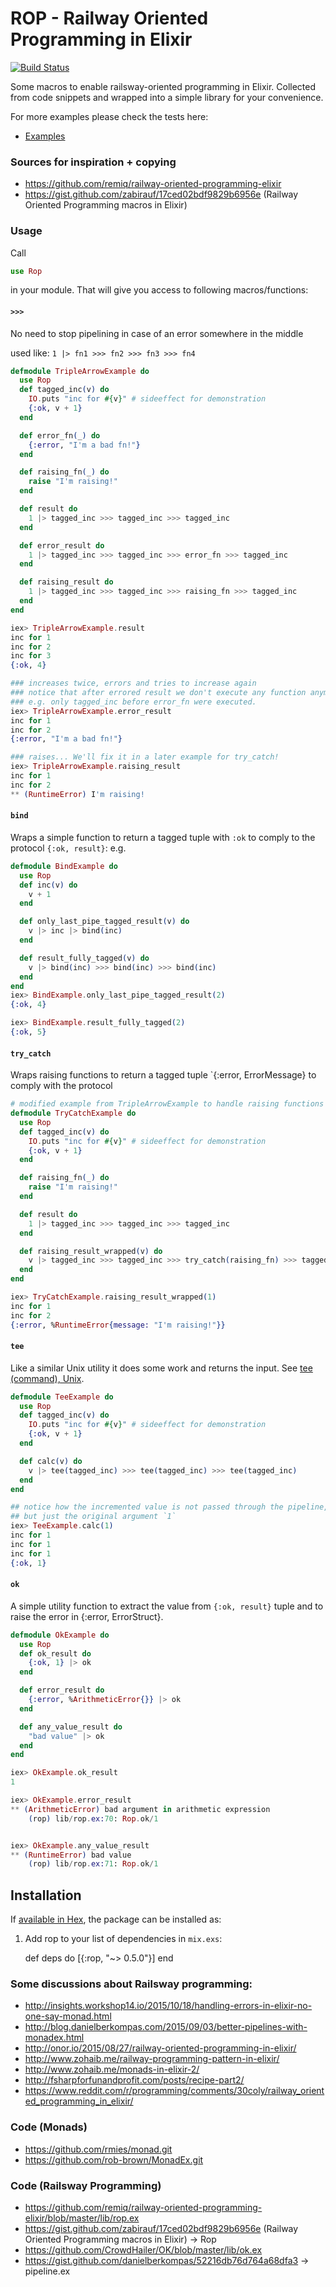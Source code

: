 # ROP - Railway Oriented Programming in Elixir

[![Build Status](https://travis-ci.org/ruby2elixir/rop.png)](https://travis-ci.org/ruby2elixir/rop)


Some macros to enable railsway-oriented programming in Elixir.
Collected from code snippets and wrapped into a simple library for your convenience.


For more examples please check the tests here:
- [Examples](https://github.com/ruby2elixir/rop/blob/master/test/rop_test.exs)


### Sources for inspiration + copying
  - https://github.com/remiq/railway-oriented-programming-elixir
  - https://gist.github.com/zabirauf/17ced02bdf9829b6956e (Railway Oriented Programming macros in Elixir)


### Usage

Call

```elixir
use Rop
```

in your module. That will give you access to following macros/functions:

#### `>>>`
No need to stop pipelining in case of an error somewhere in the middle


used like: `1 |> fn1 >>> fn2 >>> fn3 >>> fn4`

```elixir
defmodule TripleArrowExample do
  use Rop
  def tagged_inc(v) do
    IO.puts "inc for #{v}" # sideeffect for demonstration
    {:ok, v + 1}
  end

  def error_fn(_) do
    {:error, "I'm a bad fn!"}
  end

  def raising_fn(_) do
    raise "I'm raising!"
  end

  def result do
    1 |> tagged_inc >>> tagged_inc >>> tagged_inc
  end

  def error_result do
    1 |> tagged_inc >>> tagged_inc >>> error_fn >>> tagged_inc
  end

  def raising_result do
    1 |> tagged_inc >>> tagged_inc >>> raising_fn >>> tagged_inc
  end
end

iex> TripleArrowExample.result
inc for 1
inc for 2
inc for 3
{:ok, 4}

### increases twice, errors and tries to increase again
### notice that after errored result we don't execute any function anymore in the pipeline,
### e.g. only tagged_inc before error_fn were executed.
iex> TripleArrowExample.error_result
inc for 1
inc for 2
{:error, "I'm a bad fn!"}

### raises... We'll fix it in a later example for try_catch!
iex> TripleArrowExample.raising_result
inc for 1
inc for 2
** (RuntimeError) I'm raising!
```


#### `bind`
Wraps a simple function to return a tagged tuple with `:ok` to comply to the protocol `{:ok, result}`: e.g.

```elixir
defmodule BindExample do
  use Rop
  def inc(v) do
    v + 1
  end

  def only_last_pipe_tagged_result(v) do
    v |> inc |> bind(inc)
  end

  def result_fully_tagged(v) do
    v |> bind(inc) >>> bind(inc) >>> bind(inc)
  end
end
iex> BindExample.only_last_pipe_tagged_result(2)
{:ok, 4}

iex> BindExample.result_fully_tagged(2)
{:ok, 5}
```


#### `try_catch`

Wraps raising functions to return a tagged tuple `{:error, ErrorMessage} to comply with the protocol

```elixir
# modified example from TripleArrowExample to handle raising functions
defmodule TryCatchExample do
  use Rop
  def tagged_inc(v) do
    IO.puts "inc for #{v}" # sideeffect for demonstration
    {:ok, v + 1}
  end

  def raising_fn(_) do
    raise "I'm raising!"
  end

  def result do
    1 |> tagged_inc >>> tagged_inc >>> tagged_inc
  end

  def raising_result_wrapped(v) do
    v |> tagged_inc >>> tagged_inc >>> try_catch(raising_fn) >>> tagged_inc
  end
end

iex> TryCatchExample.raising_result_wrapped(1)
inc for 1
inc for 2
{:error, %RuntimeError{message: "I'm raising!"}}
```



#### `tee`

Like a similar Unix utility it does some work and returns the input. See [tee (command), Unix](https://en.wikipedia.org/wiki/Tee_(command)).



```elixir
defmodule TeeExample do
  use Rop
  def tagged_inc(v) do
    IO.puts "inc for #{v}" # sideeffect for demonstration
    {:ok, v + 1}
  end

  def calc(v) do
    v |> tee(tagged_inc) >>> tee(tagged_inc) >>> tee(tagged_inc)
  end
end

## notice how the incremented value is not passed through the pipeline,
## but just the original argument `1`
iex> TeeExample.calc(1)
inc for 1
inc for 1
inc for 1
{:ok, 1}
```



#### `ok`

A simple utility function to extract the value from `{:ok, result}` tuple and to raise the error in {:error, ErrorStruct}.

```elixir
defmodule OkExample do
  use Rop
  def ok_result do
    {:ok, 1} |> ok
  end

  def error_result do
    {:error, %ArithmeticError{}} |> ok
  end

  def any_value_result do
    "bad value" |> ok
  end
end

iex> OkExample.ok_result
1

iex> OkExample.error_result
** (ArithmeticError) bad argument in arithmetic expression
    (rop) lib/rop.ex:70: Rop.ok/1


iex> OkExample.any_value_result
** (RuntimeError) bad value
    (rop) lib/rop.ex:71: Rop.ok/1
```


## Installation

If [available in Hex](https://hex.pm/docs/publish), the package can be installed as:

  1. Add rop to your list of dependencies in `mix.exs`:

        def deps do
          [{:rop, "~> 0.5.0"}]
        end


### Some discussions about Railsway programming:

  - http://insights.workshop14.io/2015/10/18/handling-errors-in-elixir-no-one-say-monad.html
  - http://blog.danielberkompas.com/2015/09/03/better-pipelines-with-monadex.html
  - http://onor.io/2015/08/27/railway-oriented-programming-in-elixir/
  - http://www.zohaib.me/railway-programming-pattern-in-elixir/
  - http://www.zohaib.me/monads-in-elixir-2/
  - http://fsharpforfunandprofit.com/posts/recipe-part2/
  - https://www.reddit.com/r/programming/comments/30coly/railway_oriented_programming_in_elixir/


### Code (Monads)

  - https://github.com/rmies/monad.git
  - https://github.com/rob-brown/MonadEx.git

### Code (Railsway Programming)
  - https://github.com/remiq/railway-oriented-programming-elixir/blob/master/lib/rop.ex
  - https://gist.github.com/zabirauf/17ced02bdf9829b6956e (Railway Oriented Programming macros in Elixir) -> Rop
  - https://github.com/CrowdHailer/OK/blob/master/lib/ok.ex
  - https://gist.github.com/danielberkompas/52216db76d764a68dfa3 -> pipeline.ex
